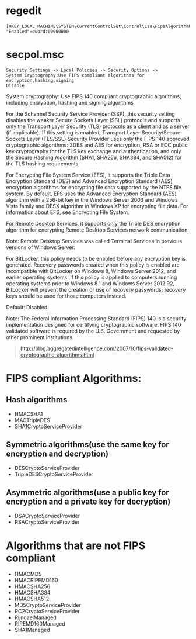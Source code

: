 # regedit

```
[HKEY_LOCAL_MACHINE\SYSTEM\CurrentControlSet\Control\Lsa\FipsAlgorithmPolicy]
"Enabled"=dword:00000000

```

# secpol.msc

```
Security Settings -> Local Policies -> Security Options -> 
System Cryptography:Use FIPS compliant algorithms for  encryption,hashing,signing    
Disable

```
>
System cryptography: Use FIPS 140 compliant cryptographic algorithms, including encryption, hashing and signing algorithms

For the Schannel Security Service Provider (SSP), this security setting disables the weaker Secure Sockets Layer (SSL) 
protocols and supports only the Transport Layer Security (TLS) protocols as a client and as a server (if applicable). 
If this setting is enabled, Transport Layer Security/Secure Sockets Layer (TLS/SSL) Security Provider uses only the FIPS
140 approved cryptographic algorithms: 3DES and AES for encryption, RSA or ECC public key cryptography for the TLS key
exchange and authentication, and only the Secure Hashing Algorithm (SHA1, SHA256, SHA384, and SHA512) for the TLS hashing
requirements.

For Encrypting File System Service (EFS), it supports the Triple Data Encryption Standard (DES) and Advanced Encryption 
Standard (AES) encryption algorithms for encrypting file data supported by the NTFS file system. By default, EFS uses the
Advanced Encryption Standard (AES) algorithm with a 256-bit key in the Windows Server 2003 and Windows Vista family and 
DESX algorithm in Windows XP for encrypting file data. For information about EFS, see Encrypting File System.

For Remote Desktop Services, it supports only the Triple DES encryption algorithm for encrypting Remote Desktop Services
network communication. 

 Note: Remote Desktop Services was called Terminal Services in previous versions of Windows Server.

For BitLocker, this policy needs to be enabled before any encryption key is generated. Recovery passwords created when 
this policy is enabled are incompatible with BitLocker on Windows 8, Windows Server 2012, and earlier operating systems.
If this policy is applied to computers running operating systems prior to Windows 8.1 and Windows Server 2012 R2, 
BitLocker will prevent the creation or use of recovery passwords; recovery keys should be used for those computers instead.

Default: Disabled.

Note: The Federal Information Processing Standard (FIPS) 140 is a security implementation designed for certifying 
cryptographic software. FIPS 140 validated software is required by the U.S. Government and requested by other prominent 
institutions.


>http://blog.aggregatedintelligence.com/2007/10/fips-validated-cryptographic-algorithms.html


# FIPS compliant Algorithms:

## Hash algorithms

*   HMACSHA1
*   MACTripleDES
*   SHA1CryptoServiceProvider

## Symmetric algorithms(use the same key for encryption and decryption)

*   DESCryptoServiceProvider
*   TripleDESCryptoServiceProvider

## Asymmetric algorithms(use a public key for encryption and a private key for decryption)

*   DSACryptoServiceProvider
*   RSACryptoServiceProvider

# Algorithms that are not FIPS compliant

*   HMACMD5
*   HMACRIPEMD160
*   HMACSHA256
*   HMACSHA384
*   HMACSHA512
*   MD5CryptoServiceProvider
*   RC2CryptoServiceProvider
*   RijndaelManaged
*   RIPEMD160Managed
*   SHA1Managed
